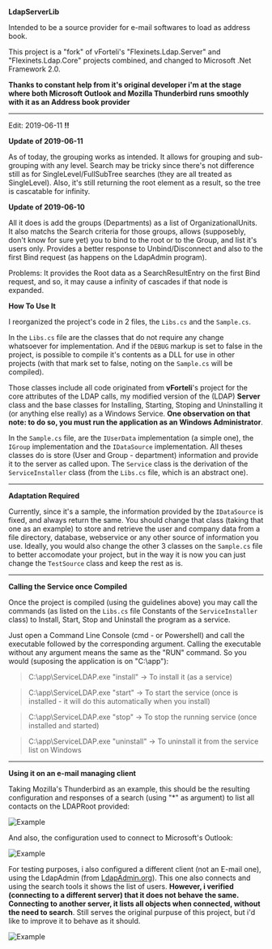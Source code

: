 **LdapServerLib**

Intended to be a source provider for e-mail softwares to load as address book.

This project is a "fork" of vForteli's "Flexinets.Ldap.Server" and "Flexinets.Ldap.Core" projects combined, and changed to Microsoft .Net Framework 2.0.

**Thanks to constant help from it's original developer i'm at the stage where both Microsoft Outlook and Mozilla Thunderbird runs smoothly with it as an Address book provider**

---
Edit: 2019-06-11 **!!**

**Update of 2019-06-11**

As of today, the grouping works as intended. It allows for grouping and sub-grouping with any level. Search may be tricky since there's not difference still as for SingleLevel/FullSubTree searches (they are all treated as SingleLevel). Also, it's still returning the root element as a result, so the tree is cascatable for infinity.

**Update of 2019-06-10**

All it does is add the groups (Departments) as a list of OrganizationalUnits. It also matchs the Search criteria for those groups, allows (supposebly, don't know for sure yet) you to bind to the root or to the Group, and list it's users only. Provides a better response to Unbind/Disconnect and also to the first Bind request (as happens on the LdapAdmin program).

Problems: It provides the Root data as a SearchResultEntry on the first Bind request, and so, it may cause a infinity of cascades if that node is expanded.

**How To Use It**

I reorganized the project's code in 2 files, the `Libs.cs` and the `Sample.cs`.

In the `Libs.cs` file are the classes that do not require any change whatsoever for implementation. And if the `DEBUG` markup is set to false in the project, is possible to compile it's contents as a DLL for use in other projects (with that mark set to false, noting on the `Sample.cs` will be compiled).

Those classes include all code originated from **vForteli**'s project for the core attributes of the LDAP calls, my modified version of the (LDAP) **Server** class and the base classes for Installing, Starting, Stoping and Uninstalling it (or anything else really) as a Windows Service. **One observation on that note: to do so, you must run the application as an Windows Administrator**.

In the `Sample.cs` file, are the `IUserData` implementation (a simple one), the `IGroup` implementation and the `IDataSource` implementation. All theses classes do is store (User and Group - department) information and provide it to the server as called upon. The `Service` class is the derivation of the `ServiceInstaller` class (from the `Libs.cs` file, which is an abstract one).

---

**Adaptation Required**

Currently, since it's a sample, the information provided by the `IDataSource` is fixed, and always return the same. You should change that class (taking that one as an example) to store and retrieve the user and company data from a file directory, database, webservice or any other source of information you use. Ideally, you would also change the other 3 classes on the `Sample.cs` file to better accomodate your project, but in the way it is now you can just change the `TestSource` class and keep the rest as is.

---

**Calling the Service once Compiled**

Once the project is compiled (using the guidelines above) you may call the commands (as listed on the `Libs.cs` file Constants of the `ServiceInstaller` class) to Install, Start, Stop and Uninstall the program as a service.

Just open a Command Line Console (cmd - or Powershell) and call the executable followed by the corresponding argument. Calling the executable without any argument means the same as the "RUN" command. So you would (suposing the application is on "C:\app\"):

> C:\app\ServiceLDAP.exe "install" -> To install it (as a service)

> C:\app\ServiceLDAP.exe "start" -> To start the service (once is installed - it will do this automatically when you install)

> C:\app\ServiceLDAP.exe "stop" -> To stop the running service (once installed and started)

> C:\app\ServiceLDAP.exe "uninstall" -> To uninstall it from the service list on Windows

---

**Using it on an e-mail managing client**

Taking Mozilla's Thunderbird as an example, this should be the resulting configuration and responses of a search (using "*" as argument) to list all contacts on the LDAPRoot provided:

<img src="https://github.com/Sammuel-Miranda/LdapServerLib/blob/master/Thunderbird.png" alt="Example" title="Example" style="max-width:100%;">

And also, the configuration used to connect to Microsoft's Outlook:

<img src="https://github.com/Sammuel-Miranda/LdapServerLib/blob/master/Outlook.png" alt="Example" title="Example" style="max-width:100%;">

For testing purposes, i also configured a different client (not an E-mail one), using the LdapAdmin (from <a href="http://www.ldapadmin.org/download/">LdapAdmin.org</a>). This one also connects and using the search tools it shows the list of users. **However, i verified (connecting to a different server) that it does not behave the same. Connecting to another server, it lists all objects when connected, without the need to search**. Still serves the original purpuse of this project, but i'd like to improve it to behave as it should.

<img src="https://github.com/Sammuel-Miranda/LdapServerLib/blob/master/LdapAdmin.png" alt="Example" title="Example" style="max-width:100%;">
